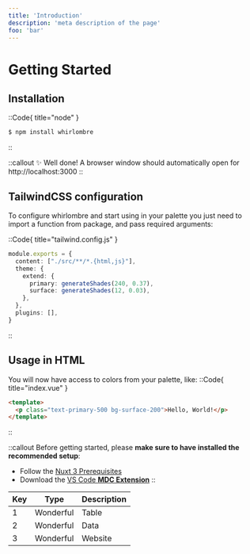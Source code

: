 ```yaml
---
title: 'Introduction'
description: 'meta description of the page'
foo: 'bar'
---
```


# Getting Started

## Installation

::Code{ title="node" }
```sh
$ npm install whirlombre
```
::

::callout
✨ Well done! A browser window should automatically open for http://localhost:3000
::

## TailwindCSS configuration

To configure whirlombre and start using in your palette you just need to import a function from package, and pass required arguments: 

::Code{ title="tailwind.config.js" }
```ts
module.exports = {
  content: ["./src/**/*.{html,js}"],
  theme: {
    extend: {
      primary: generateShades(240, 0.37),
      surface: generateShades(12, 0.03),
    },
  },
  plugins: [],
}
```
::

## Usage in HTML

You will now have access to colors from your palette, like:
::Code{ title="index.vue" }
```html
<template>
  <p class="text-primary-500 bg-surface-200">Hello, World!</p>
</template>
```
::

::callout
Before getting started, please **make sure to have installed the recommended setup**:
* Follow the [Nuxt 3 Prerequisites](https://nuxt.com/docs/getting-started/installation#prerequisites)
* Download the [VS Code **MDC Extension**](https://marketplace.visualstudio.com/items?itemName=Nuxt.mdc)
::

| Key | Type      | Description |
| --- | --------- | ----------- |
| 1   | Wonderful | Table       |
| 2   | Wonderful | Data        |
| 3   | Wonderful | Website     |